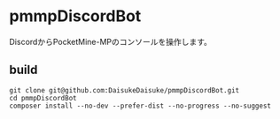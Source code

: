 # pmmpDiscordBot
DiscordからPocketMine-MPのコンソールを操作します。

## build
```
git clone git@github.com:DaisukeDaisuke/pmmpDiscordBot.git
cd pmmpDiscordBot
composer install --no-dev --prefer-dist --no-progress --no-suggest
```
